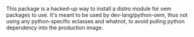 This package is a hacked-up way to install a distro module for oem
packages to use. It's meant to be used by dev-lang/python-oem, thus
not using any python-specific eclasses and whatnot, to avoid pulling
python dependency into the production image.

